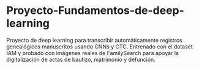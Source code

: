 # Proyecto-Fundamentos-de-deep-learning
Proyecto de deep learning para transcribir automáticamente registros genealógicos manuscritos usando CNNs y CTC. Entrenado con el dataset IAM y probado con imágenes reales de FamilySearch para apoyar la digitalización de actas de bautizo, matrimonio y defunción.
